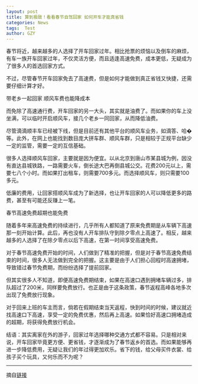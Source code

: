 ```yaml
---
layout: post
title: 算到极致！看看春节自驾回家 如何开车才能真省钱
categories: News
tags:  Test
author: GZY
---
```


春节将近，越来越多的人选择了开车回家过年。相比抢票的烦恼以及倒车的麻烦，有车一族开车回家过年，不仅灵活方便，而且适逢高速免费，成本更低，无疑成为了很多人的首选回家方式。

不过，尽管春节开车回家免去了高速费，但是如何才能做到真正省钱又快捷，还需要仔细计算才好。

带老乡一起回家 顺风车费也能降成本

而免除了高速通行费，开车回家的另一大头，其实就是油费了。而如果你的车上没坐满，可以临时开启顺风车，接几个老乡一同回家，从而降低油费。

尽管滴滴顺丰车已经被下线，但是目前还有其他平台的顺风车业务，如滴答、哈�等。此外，在网上也能找到数目庞大拼车群、顺风车群，只是相较于正规平台缺少一定的监管，需要一定的互信基础。

很多人选择顺风车回家，主要就是因为便宜。以从北京到唐山市某县城为例，因没有直达县城铁路，一路需要火车，倒长途大巴再倒县城公交。花费200元以上，需要七八个小时。而如果打出租车，则需要700多元。而选择顺风车，则只需要100多元。

低廉的费用，让回家搭顺风车成为了新选择，也让开车回家的人可以降低更多的路费，甚至有可能还反赚上一笔。

春节高速免费超期也能免费

随着多年来高速免费的持续进行，几乎所有人都知道了原来免费期是从车辆下高速那一刻开始计算。此后，再也没有人开车排队守到除夕零点上高速了。相反，越来越多的人选择了在除夕零点以后下高速，在第一时间享受高速免费。

对于春节高速免费开始的时间，人们做到了精准的把握，但是对于春节高速免费结束的时间，很多人无法做到完全的把握。这主要是由于人们担心回程时高速拥堵，导致错过春节免费期，而纷纷选择了提前回家。

但其实很多人不知道，即便高速免费期结束，如果在高速口遇到拥堵车辆过多，排队超过了200米，同样要免费放行。也正是由于这条政策，春节返程高峰各地多次出现了免费放行现象。

对于回来上班的车主而言，倘若在假期结束当天返程，快到时间的时候，建议就近找高速口下高速，享受一定的免费优惠，然后再上高速。如果恰好高速口拥堵造成的超期，将获得免费放行机会。

结语：其实离家在外的游子，回家过年选择哪种交通方式都不容易。只是相对来说，开车回家毕竟更方便、更省钱，才逐渐成为了春节返乡的首选。而如果能够再进一步降低费用，无疑让我们的年过得更加欢乐。省下的钱，给父母买件衣裳、给孩子买个玩具，又何乐而不为呢？

*****

摘自[链接](http://new.qq.com/omn/20190131/20190131A09IN7.html)